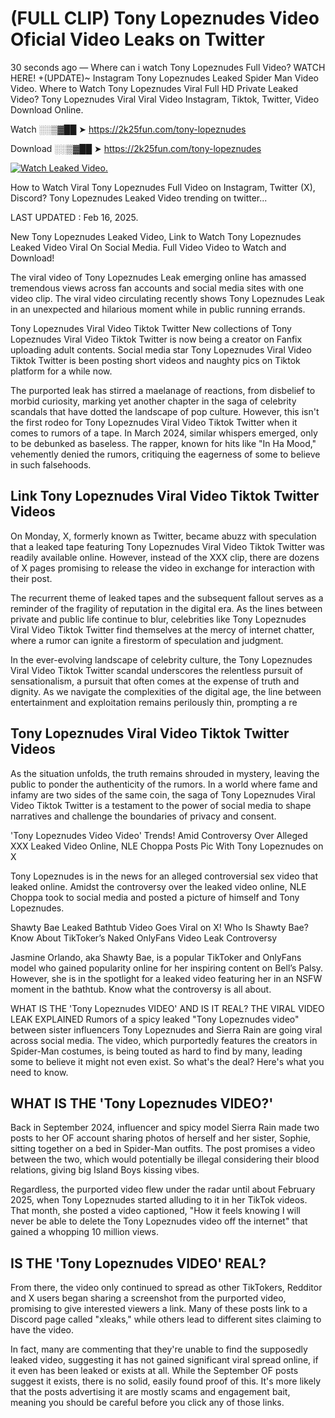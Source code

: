 # (FULL CLIP) Tony Lopeznudes Video Oficial Video Leaks on Twitter

30 seconds ago — Where can i watch Tony Lopeznudes Full Video? WATCH HERE! +(UPDATE)~ Instagram Tony Lopeznudes Leaked Spider Man Video Video. Where to Watch Tony Lopeznudes Viral Full HD Private Leaked Video? Tony Lopeznudes Viral Viral Video Instagram, Tiktok, Twitter, Video Download Online.

Watch ░░▒▓██ ➤ https://2k25fun.com/tony-lopeznudes

Download ░░▒▓██ ➤ https://2k25fun.com/tony-lopeznudes

[![Watch Leaked Video.](https://miro.medium.com/v2/resize:fit:828/format:webp/1*cilzJN44JGOrTw9NJCrNHA.gif "Watch Leaked Video")](https://2k25fun.com/tony-lopeznudes)

How to Watch Viral Tony Lopeznudes Full Video on Instagram, Twitter (X), Discord? Tony Lopeznudes Leaked Video trending on twitter...

LAST UPDATED : Feb 16, 2025.

New Tony Lopeznudes Leaked Video, Link to Watch Tony Lopeznudes Leaked Video Viral On Social Media. Full Video Video to Watch and Download!

The viral video of Tony Lopeznudes Leak emerging online has amassed tremendous views across fan accounts and social media sites with one video clip. The viral video circulating recently shows Tony Lopeznudes Leak in an unexpected and hilarious moment while in public running errands.

Tony Lopeznudes Viral Video Tiktok Twitter New collections of Tony Lopeznudes Viral Video Tiktok Twitter is now being a creator on Fanfix uploading adult contents. Social media star Tony Lopeznudes Viral Video Tiktok Twitter is been posting short videos and naughty pics on Tiktok platform for a while now.

The purported leak has stirred a maelanage of reactions, from disbelief to morbid curiosity, marking yet another chapter in the saga of celebrity scandals that have dotted the landscape of pop culture. However, this isn't the first rodeo for Tony Lopeznudes Viral Video Tiktok Twitter when it comes to rumors of a tape. In March 2024, similar whispers emerged, only to be debunked as baseless. The rapper, known for hits like "In Ha Mood," vehemently denied the rumors, critiquing the eagerness of some to believe in such falsehoods.

## Link Tony Lopeznudes Viral Video Tiktok Twitter Videos

On Monday, X, formerly known as Twitter, became abuzz with speculation that a leaked tape featuring Tony Lopeznudes Viral Video Tiktok Twitter was readily available online. However, instead of the XXX clip, there are dozens of X pages promising to release the video in exchange for interaction with their post.

The recurrent theme of leaked tapes and the subsequent fallout serves as a reminder of the fragility of reputation in the digital era. As the lines between private and public life continue to blur, celebrities like Tony Lopeznudes Viral Video Tiktok Twitter find themselves at the mercy of internet chatter, where a rumor can ignite a firestorm of speculation and judgment.

In the ever-evolving landscape of celebrity culture, the Tony Lopeznudes Viral Video Tiktok Twitter scandal underscores the relentless pursuit of sensationalism, a pursuit that often comes at the expense of truth and dignity. As we navigate the complexities of the digital age, the line between entertainment and exploitation remains perilously thin, prompting a re

##  Tony Lopeznudes Viral Video Tiktok Twitter Videos

As the situation unfolds, the truth remains shrouded in mystery, leaving the public to ponder the authenticity of the rumors. In a world where fame and infamy are two sides of the same coin, the saga of Tony Lopeznudes Viral Video Tiktok Twitter is a testament to the power of social media to shape narratives and challenge the boundaries of privacy and consent.

'Tony Lopeznudes Video Video' Trends! Amid Controversy Over Alleged XXX Leaked Video Online, NLE Choppa Posts Pic With Tony Lopeznudes on X

Tony Lopeznudes is in the news for an alleged controversial sex video that leaked online. Amidst the controversy over the leaked video online, NLE Choppa took to social media and posted a picture of himself and Tony Lopeznudes.

Shawty Bae Leaked Bathtub Video Goes Viral on X! Who Is Shawty Bae? Know About TikToker’s Naked OnlyFans Video Leak Controversy

Jasmine Orlando, aka Shawty Bae, is a popular TikToker and OnlyFans model who gained popularity online for her inspiring content on Bell’s Palsy. However, she is in the spotlight for a leaked video featuring her in an NSFW moment in the bathtub. Know what the controversy is all about.

WHAT IS THE 'Tony Lopeznudes VIDEO' AND IS IT REAL? THE VIRAL VIDEO LEAK EXPLAINED Rumors of a spicy leaked "Tony Lopeznudes video" between sister influencers Tony Lopeznudes and Sierra Rain are going viral across social media. The video, which purportedly features the creators in Spider-Man costumes, is being touted as hard to find by many, leading some to believe it might not even exist. So what's the deal? Here's what you need to know.

## WHAT IS THE 'Tony Lopeznudes VIDEO?'

Back in September 2024, influencer and spicy model Sierra Rain made two posts to her OF account sharing photos of herself and her sister, Sophie, sitting together on a bed in Spider-Man outfits. The post promises a video between the two, which would potentially be illegal considering their blood relations, giving big Island Boys kissing vibes.

Regardless, the purported video flew under the radar until about February 2025, when Tony Lopeznudes started alluding to it in her TikTok videos. That month, she posted a video captioned, "How it feels knowing I will never be able to delete the Tony Lopeznudes video off the internet" that gained a whopping 10 million views.

## IS THE 'Tony Lopeznudes VIDEO' REAL?

From there, the video only continued to spread as other TikTokers, Redditor and X users began sharing a screenshot from the purported video, promising to give interested viewers a link. Many of these posts link to a Discord page called "xleaks," while others lead to different sites claiming to have the video.

In fact, many are commenting that they're unable to find the supposedly leaked video, suggesting it has not gained significant viral spread online, if it even has been leaked or exists at all. While the September OF posts suggest it exists, there is no solid, easily found proof of this. It's more likely that the posts advertising it are mostly scams and engagement bait, meaning you should be careful before you click any of those links.